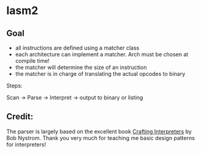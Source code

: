 # lasm2

## Goal

- all instructions are defined using a matcher class
- each architecture can implement a matcher. Arch must be chosen at compile time!
- the matcher will determine the size of an instruction
- the matcher is in charge of translating the actual opcodes to binary

Steps:

Scan -> Parse -> Interpret -> output to binary or listing

## Credit:

The parser is largely based on the excellent book [Crafting Interpreters](https://craftinginterpreters.com/) by Bob Nystrom.
Thank you very much for teaching me basic design patterns for interpreters!

